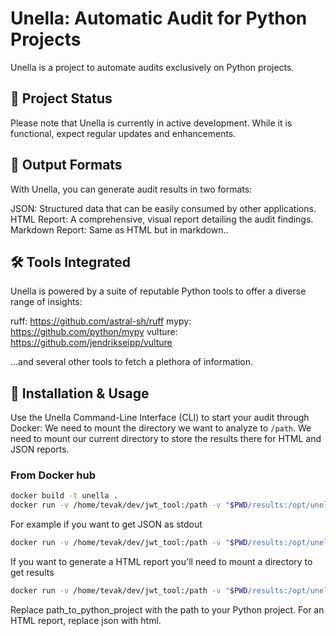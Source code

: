 # Unella: Automatic Audit for Python Projects
Unella is a project to automate audits exclusively on Python projects.

## 🚧 Project Status
Please note that Unella is currently in active development.
While it is functional, expect regular updates and enhancements.

## 📄 Output Formats
With Unella, you can generate audit results in two formats:

JSON: Structured data that can be easily consumed by other applications.
HTML Report: A comprehensive, visual report detailing the audit findings.
Markdown Report: Same as HTML but in markdown..

## 🛠️ Tools Integrated
Unella is powered by a suite of reputable Python tools to offer a diverse range of insights:

ruff: https://github.com/astral-sh/ruff
mypy: https://github.com/python/mypy
vulture: https://github.com/jendrikseipp/vulture

...and several other tools to fetch a plethora of information.

## 💼 Installation & Usage
Use the Unella Command-Line Interface (CLI) to start your audit through Docker:
We need to mount the directory we want to analyze to `/path`.
We need to mount our current directory to store the results there for HTML and JSON reports.

### From Docker hub
```bash
docker build -t unella .
docker run -v /home/tevak/dev/jwt_tool:/path -v "$PWD/results:/opt/unella/results"  -it unella  --path /path
```

For example if you want to get JSON as stdout
```bash
docker run -v /home/tevak/dev/jwt_tool:/path -v "$PWD/results:/opt/unella/results"  -it unella  --path /path --output-format json
```

If you want to generate a HTML report you'll need to mount a directory to get results
```bash
docker run -v /home/tevak/dev/jwt_tool:/path -v "$PWD/results:/opt/unella/results"  -it unella  --path /path --output-format html
```


Replace path_to_python_project with the path to your Python project.
For an HTML report, replace json with html.
